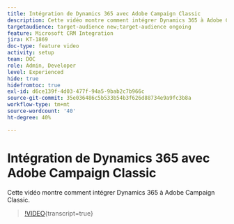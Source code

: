 ```yaml
---
title: Intégration de Dynamics 365 avec Adobe Campaign Classic
description: Cette vidéo montre comment intégrer Dynamics 365 à Adobe Campaign Classic.
targetaudience: target-audience new;target-audience ongoing
feature: Microsoft CRM Integration
jira: KT-1869
doc-type: feature video
activity: setup
team: DOC
role: Admin, Developer
level: Experienced
hide: true
hidefromtoc: true
exl-id: d6ce139f-4d03-477f-94a5-9bab2c7b966c
source-git-commit: 35e036486c5b533b54b3f626d88734e9a9fc3b8a
workflow-type: tm+mt
source-wordcount: '40'
ht-degree: 40%

---
```


# Intégration de Dynamics 365 avec Adobe Campaign Classic

Cette vidéo montre comment intégrer Dynamics 365 à Adobe Campaign Classic.

>[!VIDEO](https://video.tv.adobe.com/v/23837?quality=12&learn=on){transcript=true}
